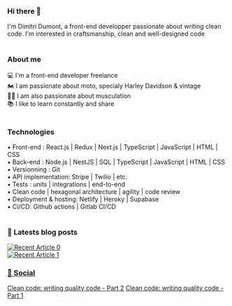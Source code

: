 ### Hi there 👋
I'm Dimitri Dumont, a front-end developper passionate about writing clean code. I'm interested in craftsmanship, clean and well-designed code
<br/>
<br/>

### About me
💻 I'm a front-end developer freelance<br/>
🏍 I am passionate about moto, specialy Harley Davidson & vintage<br/>
🏋️‍♂️ I am also passionate about musculation<br/>
📚 I like to learn constantly and share
<br/>
<br/>

### Technologies
▪ Front-end : React.js | Redux | Next.js | TypeScript | JavaScript | HTML | CSS<br/>
▪ Back-end : Node.js | NestJS | SQL | TypeScript | JavaScript | HTML | CSS<br/>
▪ Versionning : Git<br/>
▪ API implementation: Stripe | Twilio | etc.<br/>
▪ Tests : units | integrations | end-to-end<br/>
▪ Clean code | hexagonal architecture | agility | code review<br/>
▪ Deployment & hosting: Netlify | Heroky | Supabase<br/>
▪ CI/CD: Github actions | Gitlab CI/CD
<br/>
<br/>

### 📖 Latests blog posts
<a target="_blank" href="https://github-readme-medium-recent-article.vercel.app/medium/@dimitridumont/0"><img src="https://github-readme-medium-recent-article.vercel.app/medium/@dimitridumont/0" alt="Recent Article 0"><br/>
<a target="_blank" href="https://github-readme-medium-recent-article.vercel.app/medium/@dimitridumont/1"><img src="https://github-readme-medium-recent-article.vercel.app/medium/@dimitridumont/1" alt="Recent Article 1">

### 🔌 Social
<a href="https://www.dimitri-dumont.fr/ecrire-code-de-qualite-2">Clean code: writing quality code - Part 2</a>
<a href="https://www.dimitri-dumont.fr/ecrire-code-de-qualite-1">Clean code: writing quality code - Part 1</a>
